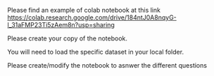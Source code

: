 Please find an example of colab notebook at this link https://colab.research.google.com/drive/184ntJ0A8nqyG-l_31aFMP23Ti5zAem8n?usp=sharing

Please create your copy of the notebook.

You will need to load the specific dataset in your local folder.

Please create/modify the notebook to asnwer the different questions
